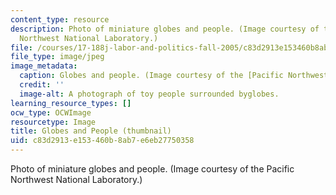 ```yaml
---
content_type: resource
description: Photo of miniature globes and people. (Image courtesy of the Pacific
  Northwest National Laboratory.)
file: /courses/17-188j-labor-and-politics-fall-2005/c83d2913e153460b8ab7e6eb27750358_17-188jf05-th.jpg
file_type: image/jpeg
image_metadata:
  caption: Globes and people. (Image courtesy of the [Pacific Northwest National Laboratory](http://www.pnl.gov/).)
  credit: ''
  image-alt: A photograph of toy people surrounded byglobes.
learning_resource_types: []
ocw_type: OCWImage
resourcetype: Image
title: Globes and People (thumbnail)
uid: c83d2913-e153-460b-8ab7-e6eb27750358
---
```

Photo of miniature globes and people. (Image courtesy of the Pacific Northwest National Laboratory.)

